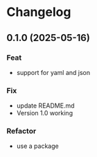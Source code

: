 # Changelog

## 0.1.0 (2025-05-16)

### Feat

- support for yaml and json

### Fix

- update README.md
- Version 1.0 working

### Refactor

- use a package
